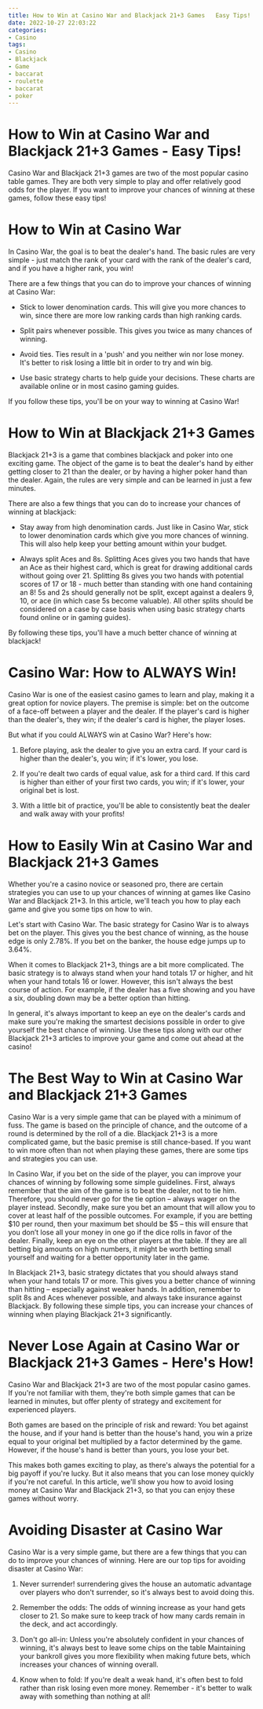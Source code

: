```yaml
---
title: How to Win at Casino War and Blackjack 21+3 Games   Easy Tips!
date: 2022-10-27 22:03:22
categories:
- Casino
tags:
- Casino
- Blackjack
- Game
- baccarat
- roulette
- baccarat
- poker
---
```



# How to Win at Casino War and Blackjack 21+3 Games - Easy Tips!

Casino War and Blackjack 21+3 games are two of the most popular casino table games. They are both very simple to play and offer relatively good odds for the player. If you want to improve your chances of winning at these games, follow these easy tips!

# How to Win at Casino War

In Casino War, the goal is to beat the dealer's hand. The basic rules are very simple - just match the rank of your card with the rank of the dealer's card, and if you have a higher rank, you win!

There are a few things that you can do to improve your chances of winning at Casino War:

- Stick to lower denomination cards. This will give you more chances to win, since there are more low ranking cards than high ranking cards.

- Split pairs whenever possible. This gives you twice as many chances of winning.

- Avoid ties. Ties result in a 'push' and you neither win nor lose money. It's better to risk losing a little bit in order to try and win big.

- Use basic strategy charts to help guide your decisions. These charts are available online or in most casino gaming guides.




If you follow these tips, you'll be on your way to winning at Casino War!

# How to Win at Blackjack 21+3 Games

Blackjack 21+3 is a game that combines blackjack and poker into one exciting game. The object of the game is to beat the dealer's hand by either getting closer to 21 than the dealer, or by having a higher poker hand than the dealer. Again, the rules are very simple and can be learned in just a few minutes.

There are also a few things that you can do to increase your chances of winning at blackjack:

- Stay away from high denomination cards. Just like in Casino War, stick to lower denomination cards which give you more chances of winning. This will also help keep your betting amount within your budget.

- Always split Aces and 8s. Splitting Aces gives you two hands that have an Ace as their highest card, which is great for drawing additional cards without going over 21. Splitting 8s gives you two hands with potential scores of 17 or 18 - much better than standing with one hand containing an 8!
5s and 2s should generally not be split, except against a dealers 9, 10, or ace (in which case 5s become valuable). All other splits should be considered on a case by case basis when using basic strategy charts found online or in gaming guides).



 By following these tips, you'll have a much better chance of winning at blackjack!

# Casino War: How to ALWAYS Win! 

Casino War is one of the easiest casino games to learn and play, making it a great option for novice players. The premise is simple: bet on the outcome of a face-off between a player and the dealer. If the player's card is higher than the dealer's, they win; if the dealer's card is higher, the player loses.

But what if you could ALWAYS win at Casino War? Here's how:

1. Before playing, ask the dealer to give you an extra card. If your card is higher than the dealer's, you win; if it's lower, you lose.

2. If you're dealt two cards of equal value, ask for a third card. If this card is higher than either of your first two cards, you win; if it's lower, your original bet is lost.

3. With a little bit of practice, you'll be able to consistently beat the dealer and walk away with your profits!

# How to Easily Win at Casino War and Blackjack 21+3 Games 

Whether you're a casino novice or seasoned pro, there are certain strategies you can use to up your chances of winning at games like Casino War and Blackjack 21+3. In this article, we'll teach you how to play each game and give you some tips on how to win.

Let's start with Casino War. The basic strategy for Casino War is to always bet on the player. This gives you the best chance of winning, as the house edge is only 2.78%. If you bet on the banker, the house edge jumps up to 3.64%.

When it comes to Blackjack 21+3, things are a bit more complicated. The basic strategy is to always stand when your hand totals 17 or higher, and hit when your hand totals 16 or lower. However, this isn't always the best course of action. For example, if the dealer has a five showing and you have a six, doubling down may be a better option than hitting.

In general, it's always important to keep an eye on the dealer's cards and make sure you're making the smartest decisions possible in order to give yourself the best chance of winning. Use these tips along with our other Blackjack 21+3 articles to improve your game and come out ahead at the casino!

# The Best Way to Win at Casino War and Blackjack 21+3 Games 

Casino War is a very simple game that can be played with a minimum of fuss. The game is based on the principle of chance, and the outcome of a round is determined by the roll of a die. Blackjack 21+3 is a more complicated game, but the basic premise is still chance-based. If you want to win more often than not when playing these games, there are some tips and strategies you can use.

In Casino War, if you bet on the side of the player, you can improve your chances of winning by following some simple guidelines. First, always remember that the aim of the game is to beat the dealer, not to tie him. Therefore, you should never go for the tie option – always wager on the player instead. Secondly, make sure you bet an amount that will allow you to cover at least half of the possible outcomes. For example, if you are betting $10 per round, then your maximum bet should be $5 – this will ensure that you don’t lose all your money in one go if the dice rolls in favor of the dealer. Finally, keep an eye on the other players at the table. If they are all betting big amounts on high numbers, it might be worth betting small yourself and waiting for a better opportunity later in the game.

In Blackjack 21+3, basic strategy dictates that you should always stand when your hand totals 17 or more. This gives you a better chance of winning than hitting – especially against weaker hands. In addition, remember to split 8s and Aces whenever possible, and always take insurance against Blackjack. By following these simple tips, you can increase your chances of winning when playing Blackjack 21+3 significantly.

# Never Lose Again at Casino War or Blackjack 21+3 Games - Here's How!

Casino War and Blackjack 21+3 are two of the most popular casino games. If you're not familiar with them, they're both simple games that can be learned in minutes, but offer plenty of strategy and excitement for experienced players.

Both games are based on the principle of risk and reward: You bet against the house, and if your hand is better than the house's hand, you win a prize equal to your original bet multiplied by a factor determined by the game. However, if the house's hand is better than yours, you lose your bet.

This makes both games exciting to play, as there's always the potential for a big payoff if you're lucky. But it also means that you can lose money quickly if you're not careful. In this article, we'll show you how to avoid losing money at Casino War and Blackjack 21+3, so that you can enjoy these games without worry.

# Avoiding Disaster at Casino War

Casino War is a very simple game, but there are a few things that you can do to improve your chances of winning. Here are our top tips for avoiding disaster at Casino War:

1. Never surrender! surrendering gives the house an automatic advantage over players who don't surrender, so it's always best to avoid doing this.


  2. Remember the odds: The odds of winning increase as your hand gets closer to 21. So make sure to keep track of how many cards remain in the deck, and act accordingly.

  3. Don't go all-in: Unless you're absolutely confident in your chances of winning, it's always best to leave some chips on the table Maintaining your bankroll gives you more flexibility when making future bets, which increases your chances of winning overall.

  4. Know when to fold: If you're dealt a weak hand, it's often best to fold rather than risk losing even more money. Remember - it's better to walk away with something than nothing at all!
